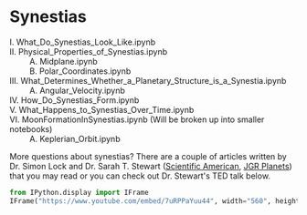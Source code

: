# Synestias
I. What_Do_Synestias_Look_Like.ipynb  
II. Physical_Properties_of_Synestias.ipynb  
&ensp;&ensp;&ensp;&ensp;&ensp;A. Midplane.ipynb  
&ensp;&ensp;&ensp;&ensp;&ensp;B. Polar_Coordinates.ipynb  
III. What_Determines_Whether_a_Planetary_Structure_is_a_Synestia.ipynb  
&ensp;&ensp;&ensp;&ensp;&ensp;A. Angular_Velocity.ipynb  
IV. How_Do_Synestias_Form.ipynb  
V. What_Happens_to_Synestias_Over_Time.ipynb  
VI. MoonFormationInSynestias.ipynb (Will be broken up into smaller notebooks)  
&ensp;&ensp;&ensp;&ensp;&ensp;A. Keplerian_Orbit.ipynb  


More questions about synestias? There are a couple of articles written by Dr. Simon Lock and Dr. Sarah T. Stewart ([Scientific American](https://www.scientificamerican.com/article/when-earth-and-the-moon-were-one/), [JGR Planets](https://agupubs.onlinelibrary.wiley.com/doi/full/10.1002/2016JE005239)) that you may read or you can check out Dr. Stewart's TED talk below.

```python
from IPython.display import IFrame
IFrame("https://www.youtube.com/embed/7uRPPaYuu44", width="560", height="315")
```

```python

```

